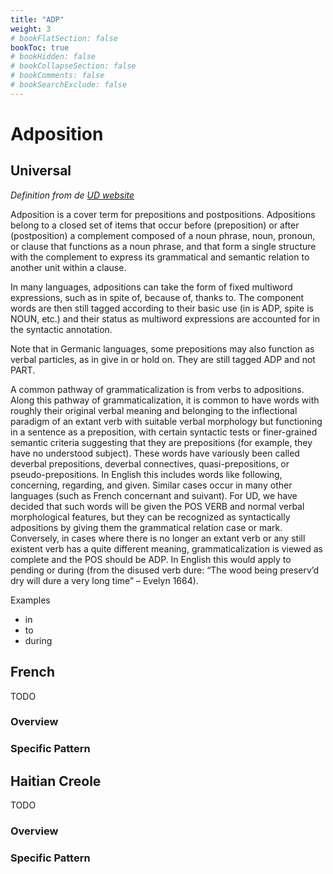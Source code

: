 ```yaml
---
title: "ADP"
weight: 3
# bookFlatSection: false
bookToc: true
# bookHidden: false
# bookCollapseSection: false
# bookComments: false
# bookSearchExclude: false
---
```


# Adposition

##  Universal 


*Definition from de [UD website](https://universaldependencies.org/u/pos/ADP.html)*

Adposition is a cover term for prepositions and postpositions. Adpositions belong to a closed set of items that occur before (preposition) or after (postposition) a complement composed of a noun phrase, noun, pronoun, or clause that functions as a noun phrase, and that form a single structure with the complement to express its grammatical and semantic relation to another unit within a clause.

In many languages, adpositions can take the form of fixed multiword expressions, such as in spite of, because of, thanks to. The component words are then still tagged according to their basic use (in is ADP, spite is NOUN, etc.) and their status as multiword expressions are accounted for in the syntactic annotation.

Note that in Germanic languages, some prepositions may also function as verbal particles, as in give in or hold on. They are still tagged ADP and not PART.

A common pathway of grammaticalization is from verbs to adpositions. Along this pathway of grammaticalization, it is common to have words with roughly their original verbal meaning and belonging to the inflectional paradigm of an extant verb with suitable verbal morphology but functioning in a sentence as a preposition, with certain syntactic tests or finer-grained semantic criteria suggesting that they are prepositions (for example, they have no understood subject). These words have variously been called deverbal prepositions, deverbal connectives, quasi-prepositions, or pseudo-prepositions. In English this includes words like following, concerning, regarding, and given. Similar cases occur in many other languages (such as French concernant and suivant). For UD, we have decided that such words will be given the POS VERB and normal verbal morphological features, but they can be recognized as syntactically adpositions by giving them the grammatical relation case or mark. Conversely, in cases where there is no longer an extant verb or any still existent verb has a quite different meaning, grammaticalization is viewed as complete and the POS should be ADP. In English this would apply to pending or during (from the disused verb dure: “The wood being preserv’d dry will dure a very long time” – Evelyn 1664).

Examples
- in
- to
- during


## French

TODO
### Overview

### Specific Pattern




## Haitian Creole

TODO
### Overview

### Specific Pattern


